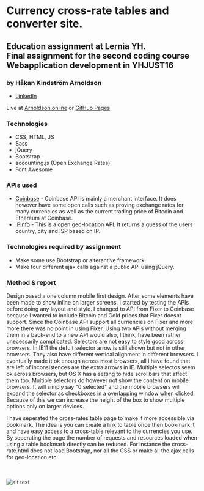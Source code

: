 # Currency cross-rate tables and converter site.

## Education assignment at Lernia YH.<br>Final assignment for the second coding course<br>Webapplication development in YHJUST16

### by Håkan Kindström Arnoldson
  * [LinkedIn](https://www.linkedin.com/in/arnoldson)

Live at [Arnoldson.online](https://arnoldson.online/projects/currency/) or [GitHub Pages](https://hkarn.github.io/currency-exchange-rates-front/)


### Technologies
  * CSS, HTML, JS
  * Sass
  * jQuery
  * Bootstrap
  * accounting.js (Open Exchange Rates)
  * Font Awesome


### APIs used
  * [Coinbase](https://developers.coinbase.com/api/v2) - Coinbase API is mainly a merchant interface. It does however have some open calls such as proving exchange rates for many currencies as well as the current trading price of Bitcoin and Ethereum at Coinbase.
  * [IPinfo](https://ipinfo.io) - This is a open geo-location API. It returns a guess of the users country, city and ISP based on IP.


### Technologies required by assignment
  * Make some use Bootstrap or alterantive framework.
  * Make four different ajax calls against a public API using jQuery.


### Method & report

Design based a one column mobile first design. After some elements have been made to show inline on larger screens.
I started by testing the APIs before doing any layout and style. I changed to API from Fixer to Coinbase because I wanted to
include Bitcoin and Gold prices that Fixer doesnt support. Since the Coinbase API support all curriencies on Fixer and more more there was no point in using Fixer. Using two APIs without merging them in a back-end to a new API would also, I think, have been rather unecessarily complicated.
Selectors are not easy to style good across browsers. In IE11 the defult selector arrow is still shown but not in other browsers. They also have different vertical alignment in different browsers. I eventually made it ok enough across most browsers, all I have found that are left of inconsistences are the extra arrows in IE.
Multiple selectos seem ok across browsers, but OS X has a setting to hide scrollbars that affect them too.
Multiple selectors do however not show the content on mobile browsers. It will simply say "0 selected" and the mobile browsers
will expand the selector as checkboxes in a overlapping window when clicked. Because of this we can increase the height of the box to show multiple options only on larger devices.

I have seperated the cross-rates table page to make it more accessible via bookmark. The idea is you can create a link to table once
then bookmark it and have easy access to a cross-table relevant to the currencies you use. By seperating the page the number of requests and resources loaded when using a table bookmark directly can be reduced. For instance the cross-rate.html does not load Bootstrap, nor all the CSS or make all the ajax calls for geo-location etc.

<br><br>
  ![alt text](https://files.itslearning.com/data/1821/303/Lernia_logo_orange_liten.jpg "Lernia Logo")
